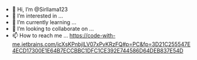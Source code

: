 - 👋 Hi, I’m @Sirllama123
- 👀 I’m interested in ...
- 🌱 I’m currently learning ...
- 💞️ I’m looking to collaborate on ...
- 📫 How to reach me ...
https://code-with-me.jetbrains.com/jcXsKPnbjlLV07xPvKRzFQ#p=PC&fp=3D21C255547E4ECD17300E1E64B7ECCBBC1DFC1CE392E744586D64DEB837E54D
<!---
Sirllama123/Sirllama123 is a ✨ special ✨ repository because its `README.md` (this file) appears on your GitHub profile.
You can click the Preview link to take a look at your changes.
--->
